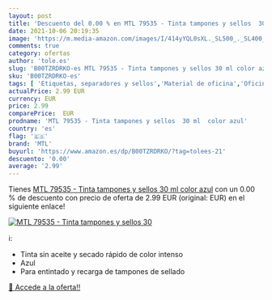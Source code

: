 ```yaml
---
layout: post
title: 'Descuento del 0.00 % en MTL 79535 - Tinta tampones y sellos  30 '
date: 2021-10-06 20:19:35
image: 'https://m.media-amazon.com/images/I/414yYQL0sXL._SL500_._SL400_.jpg'
comments: true
category: ofertas
author: 'tole.es'
slug: 'B00TZRDRKO-es MTL 79535 - Tinta tampones y sellos 30 ml color azul'
sku: 'B00TZRDRKO-es'
tags: [ 'Etiquetas, separadores y sellos','Material de oficina','Oficina y papelería','Recambios de tinta para sellos','Sellos de oficina y materiales para sellos','mtl','tampones', ]
actualPrice: 2.99 EUR
currency: EUR
price: 2.99
comparePrice:  EUR
prodname: 'MTL 79535 - Tinta tampones y sellos  30 ml  color azul'
country: 'es'
flag: '🇪🇸'
brand: 'MTL'
buyurl: 'https://www.amazon.es/dp/B00TZRDRKO/?tag=tolees-21'
descuento: '0.00'
average: '2.99'
---
```


Tienes [MTL 79535 - Tinta tampones y sellos  30 ml  color azul](https://www.amazon.es/dp/B00TZRDRKO/?tag=tolees-21) con un 0.00 % de descuento con precio de oferta de 2.99 EUR (original:  EUR) en el siguiente enlace!

[![MTL 79535 - Tinta tampones y sellos  30 ](https://m.media-amazon.com/images/I/414yYQL0sXL._SL500_._SL400_.jpg)](https://www.amazon.es/dp/B00TZRDRKO/?tag=tolees-21)

ℹ️:

- Tinta sin aceite y secado rápido de color intenso
- Azul
- Para entintado y recarga de tampones de sellado

[🛒 Accede a la oferta!!](https://www.amazon.es/dp/B00TZRDRKO/?tag=tolees-21)
